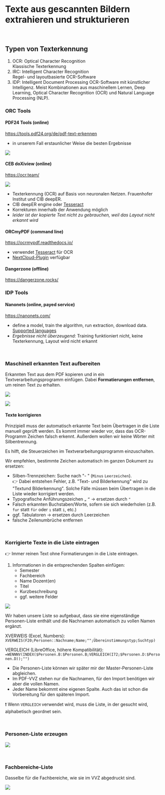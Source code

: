 # Texte aus gescannten Bildern extrahieren und strukturieren

&nbsp;

## Typen von Texterkennung

1. OCR: Optical Character Recognition  
Klassische Texterkennung
2. IRC: Intelligent Character Recognition  
Regel- und layoutbasierte OCR-Software
3. IDP:  Intelligent Document Processing
OCR-Software mit künstlicher Intelligenz. Meist Kombinationen aus maschinellem Lernen, Deep Learning, Optical Character Recognition (OCR) und Natural Language Processing (NLP).

### ORC Tools

#### PDF24 Tools (online)
https://tools.pdf24.org/de/pdf-text-erkennen  
- in unserem Fall erstaunlicher Weise die besten Ergebnisse

![](img/pdf24.jpg)


#### CEB doXiview (online)
https://ocr.team/  

![](img/ceb.jpg)

- Texterkennung (OCR) auf Basis von neuronalen Netzen. Frauenhofer Institut und CIB deepER.  
- CIB deepER engine oder [Tesseract](https://github.com/tesseract-ocr/tesseract)
- Korrekturen innerhalb der Anwendung möglich
- _leider ist der kopierte Text nicht zu gebrauchen, weil das Layout nicht erkannt wird_


#### ORCmyPDF (command line)
https://ocrmypdf.readthedocs.io/  
- verwendet [Tesseract](https://github.com/tesseract-ocr/tesseract) für OCR
- [NextCloud-Plugin](https://github.com/janis91/ocr) verfügbar

#### Dangerzone (offline)
https://dangerzone.rocks/  


### IDP Tools

#### Nanonets (online, payed service)
https://nanonets.com/  
- define a model, train the algorithm, run extraction, download data. [Supported languages](https://support.nanonets.com/hc/en-us/articles/4402102692241-What-are-the-languages-supported-recognised-by-Nanonets-apart-from-english-)  
- _Ergebnisse nicht überzeugend:_ Training funktioniert nicht, keine Texterkennung, Layout wird nicht erkannt


&nbsp;

### Maschinell erkannten Text aufbereiten

Erkannten Text aus dem PDF kopieren und in ein Textverarbeitungsprogramm einfügen. Dabei **Formatierungen entfernen**, um reinen Text zu erhalten.

![](img/pdf-text.jpg)

![](img/text-roh.jpg)

#### Texte korrigieren

Prinzipiell muss der automatisch erkannte Text beim Übertragen in die Liste manuell geprüft werden. Es kommt immer wieder vor, dass das OCR-Programm Zeichen falsch erkennt. Außerdem wollen wir keine Wörter mit Silbentrennung.  

Es hilft, die Steuerzeichen im Textverarbeitungsprogramm einzuschalten.  

Wir empfehlen, bestimmte Zeichen automatisch im ganzen Dokument zu ersetzen:

- Silben-Trennzeichen: Suche nach "-&nbsp;" (`Minus` `Leerzeichen`).  
:point_right: Dabei entstehen Fehler, z.B. "Text- und Bilderkennung" wird zu "Textund Bilderkennung". Solche Fälle müssen beim Übertragen in die Liste wieder korrigiert werden. 
- Typografische Anführungszeichen `„` `“` &rarr; ersetzen durch `"`
- Falsch erkannten Buchstaben/Worte, sofern sie sich wiederholen (z.B. `fur` statt `für` oder `ı` statt `i`, etc.)
- ggf. Tabulatoren &rarr; ersetzen durch Leerzeichen
- falsche Zeilenumbrüche entfernen

&nbsp;

### Korrigierte Texte in die Liste eintragen

:point_right: Immer reinen Text ohne Formatierungen in die Liste eintragen.

1. Informationen in die entsprechenden Spalten einfügen:  
   - Semester  
   - Fachbereich  
   - Name Dozent(en)  
   - Titel  
   - Kurzbeschreibung 
   - ggf. weitere Felder

![](img/liste.jpg)

Wir haben unsere Liste so aufgebaut, dass sie eine eigenständige Personen-Liste enthält und die Nachnamen automatisch zu vollen Namen ergänzt.  

XVERWEIS (Excel, Numbers):  
`XVERWEIS(F20;Personen::Nachname;Name;"";Übereinstimmungstyp;Suchtyp)`

VERGLEICH (LibreOffice, höhere Kompatibilität):
`=WENNNV(INDEX($Personen.B:$Personen.B;VERGLEICH(I72;$Personen.D:$Personen.D));"")`
- Die Personen-Liste können wir später mir der Master-Personen-Liste abgleichen.  
- Im PDF-VVZ stehen nur die Nachnamen, für den Import benötigen wir aber die vollen Namen.  
- Jeder Name bekommt eine eigenen Spalte. Auch das ist schon die Vorbereitung für den späteren Import.

:exclamation: Wenn `VERGLEICH` verwendet wird, muss die Liste, in der gesucht wird, alphabetisch geordnet sein.

&nbsp;

### Personen-Liste erzeugen

![](img/personen.jpg)

&nbsp;

### Fachbereiche-Liste

Dasselbe für die Fachbereiche, wie sie im VVZ abgedruckt sind.

![](img/fachbereiche.jpg)